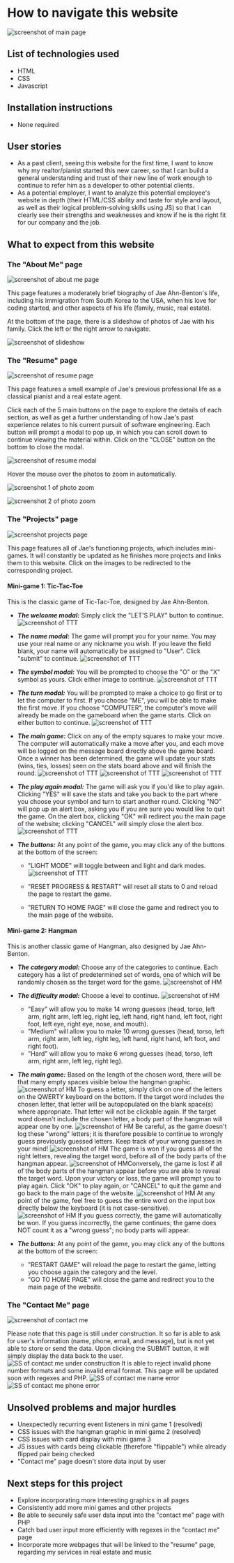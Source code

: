 # How to navigate this website

![screenshot of main page](README-screenshots/SS-main-page.png)

## List of technologies used
- HTML
- CSS
- Javascript

## Installation instructions
- None required

## User stories
- As a past client, seeing this website for the first time, I want to know why my realtor/pianist started this new career, so that I can build a general understanding and trust of their new line of work enough to continue to refer him as a developer to other potential clients.
- As a potential employer, I want to analyze this potential employee's website in depth (their HTML/CSS ability and taste for style and layout, as well as their logical problem-solving skills using JS) so that I can clearly see their strengths and weaknesses and know if he is the right fit for our company and the job.

## What to expect from this website

### The "About Me" page

![screenshot of about me page](README-screenshots/SS-about-me.png)

This page features a moderately brief biography of Jae Ahn-Benton's life, including his immigration from South Korea to the USA, when his love for coding started, and other aspects of his life (family, music, real estate).

At the bottom of the page, there is a slideshow of photos of Jae with his family. Click the left or the right arrow to navigate.

![screenshot of slideshow](README-screenshots/SS-about-me-slideshow.png)

### The "Resume" page

![screenshot of resume page](README-screenshots/SS-resume.png)

This page features a small example of Jae's previous professional life as a classical pianist and a real estate agent.

Click each of the 5 main buttons on the page to explore the details of each section, as well as get a further understanding of how Jae's past experience relates to his current pursuit of software engineering. Each button will prompt a modal to pop up, in which you can scroll down to continue viewing the material within. Click on the "CLOSE" button on the bottom to close the modal. 

![screenshot of resume modal](README-screenshots/SS-resume-modal.png)

Hover the mouse over the photos to zoom in automatically.

![screenshot 1 of photo zoom](README-screenshots/SS-resume-music-modal.png)

![screenshot 2 of photo zoom](README-screenshots/SS-resume-real-estate-modal.png)

### The "Projects" page

![screenshot projects page](README-screenshots/SS-projects.png)

This page features all of Jae's functioning projects, which includes mini-games. It will constantly be updated as he finishes more projects and links them to this website. Click on the images to be redirected to the corresponding project.

#### Mini-game 1: Tic-Tac-Toe

This is the classic game of Tic-Tac-Toe, designed by Jae Ahn-Benton.

- ***The welcome modal:*** Simply click the "LET'S PLAY" button to continue.
![screenshot of TTT](README-screenshots/SS-TTT-welcome.png)

- ***The name modal:*** The game will prompt you for your name. You may use your real name or any nickname you wish. If you leave the field blank, your name will automatically be assigned to "User". Click "submit" to continue.
![screenshot of TTT](README-screenshots/SS-TTT-name.png)

- ***The symbol modal:*** You will be prompted to choose the "O" or the "X" symbol as yours. Click either image to continue.
![screenshot of TTT](README-screenshots/SS-TTT-symbol.png)

- ***The turn modal:*** You will be prompted to make a choice to go first or to let the computer to first. If you choose "ME", you will be able to make the first move. If you choose "COMPUTER", the computer's move will already be made on the gameboard when the game starts. Click on either button to continue.
![screenshot of TTT](README-screenshots/SS-TTT-turn.png)

- ***The main game:*** Click on any of the empty squares to make your move. The computer will automatically make a move after you, and each move will be logged on the message board directly above the game board. Once a winner has been determined, the game will update your stats (wins, ties, losses) seen on the stats board above and will finish the round.
![screenshot of TTT](README-screenshots/SS-TTT-gameboard.png)
![screenshot of TTT](README-screenshots/SS-TTT-gameplay.png)
![screenshot of TTT](README-screenshots/SS-TTT-win.png)

- ***The play again modal:*** The game will ask you if you'd like to play again. Clicking "YES" will save the stats and take you back to the part where you choose your symbol and turn to start another round. Clicking "NO" will pop up an alert box, asking you if you are sure you would like to quit the game. On the alert box, clicking "OK" will redirect you the main page of the website; clicking "CANCEL" will simply close the alert box.
![screenshot of TTT](README-screenshots/SS-TTT-play-again.png)

- ***The buttons:*** At any point of the game, you may click any of the buttons at the bottom of the screen:
    - "LIGHT MODE" will toggle between and light and dark modes.
    ![screenshot of TTT](README-screenshots/SS-TTT-light-mode.png)

    - "RESET PROGRESS & RESTART" will reset all stats to 0 and reload the page to restart the game.
    - "RETURN TO HOME PAGE" will close the game and redirect you to the main page of the website.

#### Mini-game 2: Hangman

This is another classic game of Hangman, also designed by Jae Ahn-Benton.

- ***The category modal:*** Choose any of the categories to continue. Each category has a list of predetermined set of words, one of which will be randomly chosen as the target word for the game.
![screenshot of HM](README-screenshots/SS-HM-category.png)

- ***The difficulty modal:*** Choose a level to continue.
![screenshot of HM](README-screenshots/SS-HM-level.png)
    - "Easy" will allow you to make 14 wrong guesses (head, torso, left arm, right arm, left leg, right leg, left hand, right hand, left foot, right foot, left eye, right eye, nose, and mouth).
    - "Medium" will allow you to make 10 wrong guesses (head, torso, left arm, right arm, left leg, right leg, left hand, right hand, left foot, and right foot).
    - "Hard" will allow you to make 6 wrong guesses (head, torso, left arm, right arm, left leg, right leg).

- ***The main game:*** Based on the length of the chosen word, there will be that many empty spaces visible below the hangman graphic.
![screenshot of HM](README-screenshots/SS-HM-gameboard.png)
To guess a letter, simply click on one of the letters on the QWERTY keyboard on the bottom. If the target word includes the chosen letter, that letter will be autopopulated on the blank space(s) where appropriate. That letter will not be clickable again. If the target word doesn't include the chosen letter, a body part of the hangman will appear one by one.
![screenshot of HM](README-screenshots/SS-HM-wrong-guess.png)
Be careful, as the game doesn't log these "wrong" letters; it is therefore possible to continue to wrongly guess previously guessed letters. Keep track of your wrong guesses in your mind!
![screenshot of HM](README-screenshots/SS-HM-gameplay.png)
The game is won if you guess all of the right letters, revealing the target word, before all of the body parts of the hangman appear. 
![screenshot of HM](README-screenshots/SS-HM-win.png)Conversely, the game is lost if all of the body parts of the hangman appear before you are able to reveal the target word. Upon your victory or loss, the game will prompt you to play again. Click "OK" to play again, or "CANCEL" to quit the game and go back to the main page of the website. 
![screenshot of HM](README-screenshots/SS-HM-play-again.png)
At any point of the game, feel free to guess the entire word on the input box directly below the keyboard (it is not case-sensitive).
![screenshot of HM](README-screenshots/SS-HM-guess-word.png)
If you guess correctly, the game will automatically be won. If you guess incorrectly, the game continues; the game does NOT count it as a "wrong guess"; no body parts will appear.

- ***The buttons:*** At any point of the game, you may click any of the buttons at the bottom of the screen:
    - "RESTART GAME" will reload the page to restart the game, letting you choose again the category and the level.
    - "GO TO HOME PAGE" will close the game and redirect you to the main page of the website.

### The "Contact Me" page
![screenshot of contact me](README-screenshots/SS-contact-me.png)

Please note that this page is still under construction. It so far is able to ask for user's information (name, phone, email, and message), but is not yet able to store or send the data. Upon clicking the SUBMIT button, it will simply display the data back to the user.
![SS of contact me under construction](README-screenshots/SS-contact-me-under-construction.png)
It is able to reject invalid phone number formats and some invalid email format. This page will be updated soon with regexes and PHP. 
![SS of contact me name error](README-screenshots/SS-contact-me-error-1.png)
![SS of contact me phone error](README-screenshots/SS-contact-me-error-2.png)

## Unsolved problems and major hurdles
- Unexpectedly recurring event listeners in mini game 1 (resolved)
- CSS issues with the hangman graphic in mini game 2 (resolved)
- CSS issues with card display with mini game 3
- JS issues with cards being clickable (therefore "flippable") while already flipped pair being checked
- "Contact me" page doesn't store data input by user

## Next steps for this project
- Explore incorporating more interesting graphics in all pages
- Consistently add more mini games and other projects
- Be able to securely safe user data input into the "contact me" page with PHP
- Catch bad user input more efficiently with regexes in the "contact me" page
- Incorporate more webpages that will be linked to the "resume" page, regarding my services in real estate and music